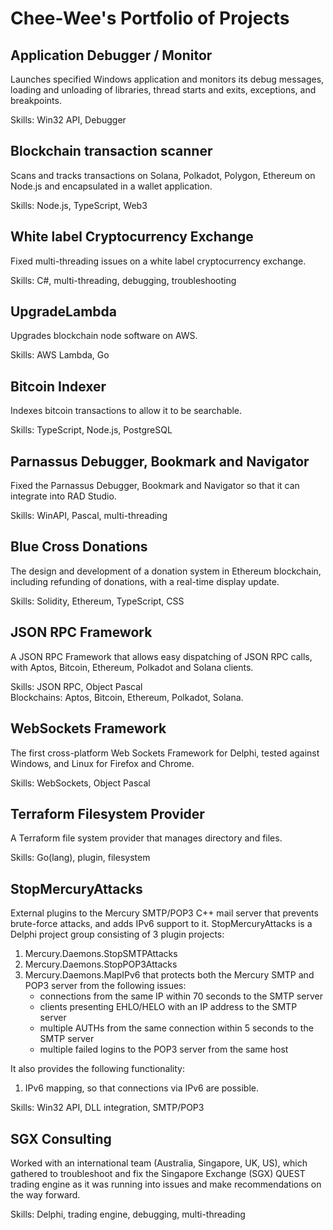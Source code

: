 # Chee-Wee's Portfolio of Projects


## Application Debugger / Monitor
Launches specified Windows application and monitors its debug messages, loading and unloading of libraries, thread starts and exits, exceptions, and breakpoints.  

Skills: Win32 API, Debugger

## Blockchain transaction scanner
Scans and tracks transactions on Solana, Polkadot, Polygon, Ethereum on Node.js and encapsulated in a wallet application.  

Skills: Node.js, TypeScript, Web3

## White label Cryptocurrency Exchange
Fixed multi-threading issues on a white label cryptocurrency exchange.  

Skills: C#, multi-threading, debugging, troubleshooting

## UpgradeLambda
Upgrades blockchain node software on AWS.  

Skills: AWS Lambda, Go

## Bitcoin Indexer
Indexes bitcoin transactions to allow it to be searchable.  

Skills: TypeScript, Node.js, PostgreSQL

## Parnassus Debugger, Bookmark and Navigator
Fixed the Parnassus Debugger, Bookmark and Navigator so that it can integrate into RAD Studio.  

Skills: WinAPI, Pascal, multi-threading

## Blue Cross Donations
The design and development of a donation system in Ethereum blockchain, including refunding of donations, with a real-time display update.

Skills: Solidity, Ethereum, TypeScript, CSS

## JSON RPC Framework
A JSON RPC Framework that allows easy dispatching of JSON RPC calls, with Aptos, Bitcoin, Ethereum, Polkadot and Solana clients.

Skills: JSON RPC, Object Pascal  
Blockchains: Aptos, Bitcoin, Ethereum, Polkadot, Solana.

## WebSockets Framework
The first cross-platform Web Sockets Framework for Delphi, tested against Windows, and Linux for Firefox and Chrome.

Skills: WebSockets, Object Pascal
 
## Terraform Filesystem Provider
A Terraform file system provider that manages directory and files.

Skills: Go(lang), plugin, filesystem

## StopMercuryAttacks
External plugins to the Mercury SMTP/POP3  C++ mail server that prevents brute-force attacks, and adds IPv6 support to it.
StopMercuryAttacks is a Delphi project group consisting of 3 plugin projects:
1.	Mercury.Daemons.StopSMTPAttacks
2.	Mercury.Daemons.StopPOP3Attacks
3.	Mercury.Daemons.MapIPv6
that protects both the Mercury SMTP and POP3 server from the following issues:
    * connections from the same IP within 70 seconds to the SMTP server
    * clients presenting EHLO/HELO with an IP address to the SMTP server
    * multiple AUTHs from the same connection within 5 seconds to the SMTP server
    * multiple failed logins to the POP3 server from the same host

It also provides the following functionality:
1.	IPv6 mapping, so that connections via IPv6 are possible.

Skills: Win32 API, DLL integration, SMTP/POP3

## SGX Consulting
Worked with an international team (Australia, Singapore, UK, US), which gathered to troubleshoot and fix the Singapore Exchange (SGX) QUEST trading engine as it was running into issues and make recommendations on the way forward.

Skills: Delphi, trading engine, debugging, multi-threading
